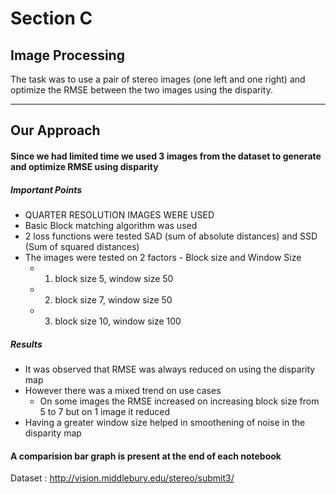 # Section C
## Image Processing

The task was to use a pair of stereo images (one left and one right) and optimize the RMSE between the two images using the disparity.
___

## Our Approach
#### Since we had limited time we used 3 images from the dataset to generate and optimize RMSE using disparity
##### Important Points 
- QUARTER RESOLUTION IMAGES WERE USED
- Basic Block matching algorithm was used
- 2 loss functions were tested SAD (sum of absolute distances) and SSD (Sum of squared distances)
- The images were tested on 2 factors - Block size and Window Size
    - 1. block size 5, window size 50
    - 2. block size 7, window size 50
    - 3. block size 10, window size 100

##### Results
- It was observed that RMSE was always reduced on using the disparity map
- However there was a mixed trend on use cases
    - On some images the RMSE increased on increasing block size from 5 to 7 but on 1 image it reduced
- Having a greater window size helped in smoothening of noise in the disparity map

#### A comparision bar graph is present at the end of each notebook

Dataset :
http://vision.middlebury.edu/stereo/submit3/


